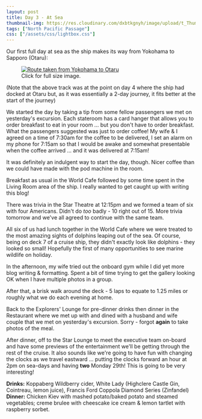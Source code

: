 ```yaml
---
layout: post
title: Day 3 - At Sea
thumbnail-img: https://res.cloudinary.com/dxbtkgnyh/image/upload/t_Thumbnail/v1683018322/2023-viking-north-pacific-passage/Screenshot_2023-05-02_095530_leqym1.png
tags: ["North Pacific Passage"]
css: ["/assets/css/lightbox.css"]
---
```

Our first full day at sea as the ship makes its way from Yokohama to Sapporo (Otaru):

<figure>
<a href="https://res.cloudinary.com/dxbtkgnyh/image/upload/v1683018322/2023-viking-north-pacific-passage/Screenshot_2023-05-02_095530_leqym1.png" data-lightbox="image-1" data-title="Route taken from Yokohama to Otaru">
<img src="https://res.cloudinary.com/dxbtkgnyh/image/upload/t_Thumbnail/v1683018322/2023-viking-north-pacific-passage/Screenshot_2023-05-02_095530_leqym1.png" alt="Route taken from Yokohama to Otaru">
</a>
<figcaption>Click for full size image.</figcaption>
</figure>

(Note that the above track was at the point on day 4 where the ship had docked at Otaru but, as it was essentially a 2-day journey, it fits better at the start of the journey)

We started the day by taking a tip from some fellow passengers we met on yesterday's excursion. Each stateroom has a card hanger that allows you to order breakfast to eat in your room ... but you don't have to order breakfast. What the passengers suggested was just to order coffee! My wife & I agreed on a time of 7:30am for the coffee to be delivered, I set an alarm on my phone for 7:15am so that I would be awake and somewhat presentable when the coffee arrived ... and it was delivered at 7:15am!

It was definitely an indulgent way to start the day, though. Nicer coffee than we could have made with the pod machine in the room.

Breakfast as usual in the World Cafe followed by some time spent in the Living Room area of the ship. I really wanted to get caught up with writing this blog!

There was trivia in the Star Theatre at 12:15pm and we formed a team of six with four Americans. Didn't do *too* badly - 10 right out of 15. More trivia tomorrow and we've all agreed to continue with the same team.

All six of us had lunch together in the World Cafe where we were treated to the most amazing sights of dolphins leaping out of the sea. Of course, being on deck 7 of a cruise ship, they didn't exactly look like dolphins - they looked so small! Hopefully the first of many opportunities to see marine wildlife on holiday.

In the afternoon, my wife tried out the onboard gym while I did yet more blog writing & formatting. Spent a bit of time trying to get the gallery looking OK when I have multiple photos in a group.

After that, a brisk walk around the deck - 5 laps to equate to 1.25 miles or roughly what we do each evening at home.

Back to the Explorers' Lounge for pre-dinner drinks then dinner in the Restaurant where we met up with and dined with a husband and wife couple that we met on yesterday's excursion. Sorry - forgot **again** to take photos of the meal.

After dinner, off to the Star Lounge to meet the executive team on-board and have some previews of the entertainment we'll be getting through the rest of the cruise. It also sounds like we're going to have fun with changing the clocks as we travel eastward ... putting the clocks forward an hour at 2pm on sea-days and having **two** Monday 29th! This is going to be very interesting!

**Drinks:** Koppaberg Wildberry cider, White Lady (Highclere Castle Gin, Cointreau, lemon juice), Francis Ford Coppola Diamond Series (Zinfandel) <br />
**Dinner:** Chicken Kiev with mashed potato/baked potato and steamed vegetables; creme brulee with cheescake ice cream & lemon tartlet with raspberry sorbet.

<script src="/assets/js/lightbox-plus-jquery.js"></script>
